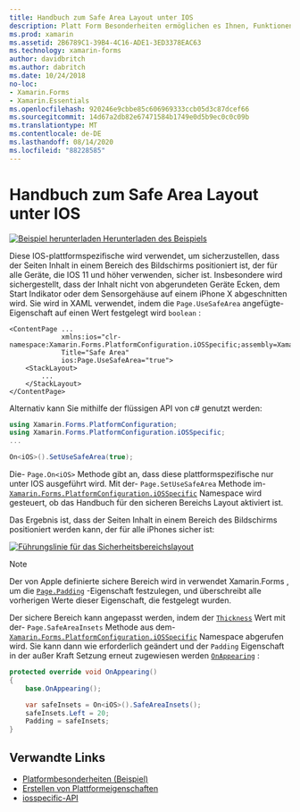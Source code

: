 ```yaml
---
title: Handbuch zum Safe Area Layout unter IOS
description: Platt Form Besonderheiten ermöglichen es Ihnen, Funktionen zu nutzen, die nur auf einer bestimmten Plattform verfügbar sind, ohne dass benutzerdefinierte Renderer oder Effekte implementiert werden. In diesem Artikel wird erläutert, wie Sie die plattformspezifische IOS-Anwendung nutzen, um sicherzustellen, dass Seiteninhalte in einem Bereich des Bildschirms positioniert sind, der für alle Geräte mit IOS 11 und höher sicher ist.
ms.prod: xamarin
ms.assetid: 2B6789C1-39B4-4C16-ADE1-3ED3378EAC63
ms.technology: xamarin-forms
author: davidbritch
ms.author: dabritch
ms.date: 10/24/2018
no-loc:
- Xamarin.Forms
- Xamarin.Essentials
ms.openlocfilehash: 920246e9cbbe85c606969333ccb05d3c87dcef66
ms.sourcegitcommit: 14d67a2db82e67471584b1749e0d5b9ec0c0c09b
ms.translationtype: MT
ms.contentlocale: de-DE
ms.lasthandoff: 08/14/2020
ms.locfileid: "88228585"
---
```

# <a name="safe-area-layout-guide-on-ios"></a>Handbuch zum Safe Area Layout unter IOS

[![Beispiel herunterladen](~/media/shared/download.png) Herunterladen des Beispiels](https://docs.microsoft.com/samples/xamarin/xamarin-forms-samples/userinterface-platformspecifics)

Diese IOS-plattformspezifische wird verwendet, um sicherzustellen, dass der Seiten Inhalt in einem Bereich des Bildschirms positioniert ist, der für alle Geräte, die IOS 11 und höher verwenden, sicher ist. Insbesondere wird sichergestellt, dass der Inhalt nicht von abgerundeten Geräte Ecken, dem Start Indikator oder dem Sensorgehäuse auf einem iPhone X abgeschnitten wird. Sie wird in XAML verwendet, indem die `Page.UseSafeArea` angefügte-Eigenschaft auf einen Wert festgelegt wird `boolean` :

```xaml
<ContentPage ...
             xmlns:ios="clr-namespace:Xamarin.Forms.PlatformConfiguration.iOSSpecific;assembly=Xamarin.Forms.Core"
             Title="Safe Area"
             ios:Page.UseSafeArea="true">
    <StackLayout>
        ...
    </StackLayout>
</ContentPage>
```

Alternativ kann Sie mithilfe der flüssigen API von c# genutzt werden:

```csharp
using Xamarin.Forms.PlatformConfiguration;
using Xamarin.Forms.PlatformConfiguration.iOSSpecific;
...

On<iOS>().SetUseSafeArea(true);
```

Die- `Page.On<iOS>` Methode gibt an, dass diese plattformspezifische nur unter IOS ausgeführt wird. Mit der- `Page.SetUseSafeArea` Methode im- [`Xamarin.Forms.PlatformConfiguration.iOSSpecific`](xref:Xamarin.Forms.PlatformConfiguration.iOSSpecific) Namespace wird gesteuert, ob das Handbuch für den sicheren Bereichs Layout aktiviert ist.

Das Ergebnis ist, dass der Seiten Inhalt in einem Bereich des Bildschirms positioniert werden kann, der für alle iPhones sicher ist:

[![Führungslinie für das Sicherheitsbereichslayout](page-safe-area-images/safe-area-layout.png)](page-safe-area-images/safe-area-layout-large.png#lightbox "Führungslinie für das Sicherheitsbereichslayout")

> [!NOTE]
> Der von Apple definierte sichere Bereich wird in verwendet Xamarin.Forms , um die [`Page.Padding`](xref:Xamarin.Forms.Page.Padding) -Eigenschaft festzulegen, und überschreibt alle vorherigen Werte dieser Eigenschaft, die festgelegt wurden.

Der sichere Bereich kann angepasst werden, indem der [`Thickness`](xref:Xamarin.Forms.Thickness) Wert mit der- `Page.SafeAreaInsets` Methode aus dem- [`Xamarin.Forms.PlatformConfiguration.iOSSpecific`](xref:Xamarin.Forms.PlatformConfiguration.iOSSpecific) Namespace abgerufen wird. Sie kann dann wie erforderlich geändert und der `Padding` Eigenschaft in der außer Kraft Setzung erneut zugewiesen werden [`OnAppearing`](xref:Xamarin.Forms.Page.OnAppearing) :

```csharp
protected override void OnAppearing()
{
    base.OnAppearing();

    var safeInsets = On<iOS>().SafeAreaInsets();
    safeInsets.Left = 20;
    Padding = safeInsets;
}
```

## <a name="related-links"></a>Verwandte Links

- [Platformbesonderheiten (Beispiel)](https://docs.microsoft.com/samples/xamarin/xamarin-forms-samples/userinterface-platformspecifics)
- [Erstellen von Plattformeigenschaften](~/xamarin-forms/platform/platform-specifics/index.md#creating-platform-specifics)
- [iosspecific-API](xref:Xamarin.Forms.PlatformConfiguration.iOSSpecific)
